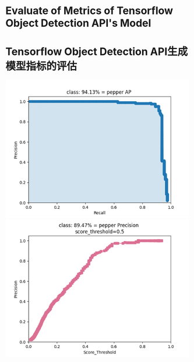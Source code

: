 # Evaluate of Metrics of Tensorflow Object Detection API's Model 
# Tensorflow Object Detection API生成模型指标的评估
![](map_out/results/AP/pepper.png)
![](map_out/results/Precision/pepper.png)